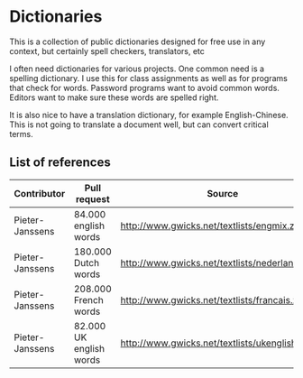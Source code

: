 # Dictionaries
This is a collection of public dictionaries designed for free use in any context, but certainly spell checkers, translators, etc

I often need dictionaries for various projects.
One common need is a spelling dictionary. I use this for class assignments as well as for programs that check for words.
Password programs want to avoid common words. Editors want to make sure these words are spelled right.

It is also nice to have a translation dictionary, for example English-Chinese. This is not going to translate a document
well, but can convert critical terms.


## List of references

Contributor         | Pull request                          | Source
------------------- |-------------------------------- | ------------------------
Pieter-Janssens  | 84.000 english words           | http://www.gwicks.net/textlists/engmix.zip
Pieter-Janssens  | 180.000 Dutch words           | http://www.gwicks.net/textlists/nederlands3.zip
Pieter-Janssens  | 208.000 French words         | http://www.gwicks.net/textlists/francais.zip
Pieter-Janssens  | 82.000 UK english words     | http://www.gwicks.net/textlists/ukenglish.zip
